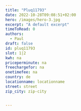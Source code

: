 ```yaml
---
title: "Pluq11793"
date: 2022-10-28T09:08:51+02:00
hero: /images/hero-3.jpg
excerpt: "A default excerpt"
timeToRead: 0
authors:
  - Paul
draft: false
id: pluq11793
slot: 1|2
kwh: na
priceperminute: na
freechargefor: na
onetimefee: na
country: de
locationname: locationname
street: street
zip_city: zip-city


---
```


